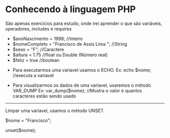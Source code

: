# Conhecendo à linguagem PHP
São apenas exercícios para estudo, onde irei aprender o que são variáveis, operadores, includes e requires 

- $anoNascimento = 1998; //Inteiro		
- $nomeCompleto = "Francisco de Assis Lima "; //String
- $sexo = "F"; //Caractere
- $altura = 1.75 //float ou Double (Número real)
- $feliz = true //boolean



* Para executarmos uma variavel usamos o ECHO.
Ex: 
   echo $nome; //executa a variavel
       
       
* Para visualizarmos os dados de uma variavel, usaremos o método VAR_DUMP
Ex: 
   var_dump($nome); //Mostra o valor e quantos caracteres estão sendo usado

______________________________________________________________________________________________________

Limpar uma variavel, usamos o método UNSET. 

$nome = "Francisco";

unset($nome);
